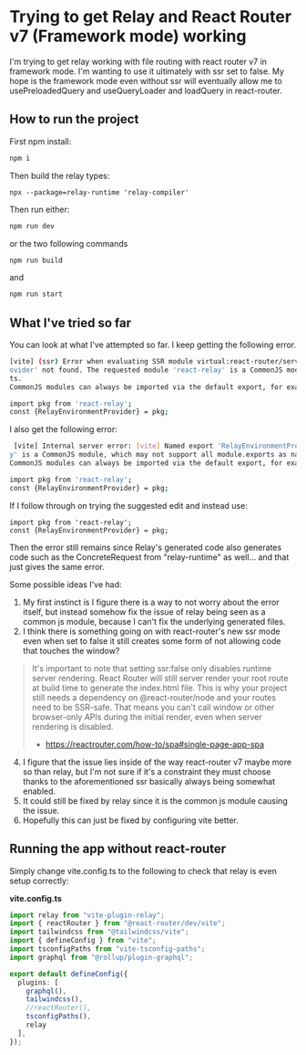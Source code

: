 # Trying to get Relay and React Router v7 (Framework mode) working

I'm trying to get relay working with file routing with react router v7 in framework mode.
I'm wanting to use it ultimately with ssr set to false. My hope is the framework mode even without ssr
will eventually allow me to usePreloadedQuery and useQueryLoader and loadQuery in react-router.

## How to run the project

First npm install:

```bash
npm i
```

Then build the relay types:

```
npx --package=relay-runtime 'relay-compiler'
```

Then run either:

```bash
npm run dev
```

or the two following commands

```bash
npm run build
```

and

```bash
npm run start
```

## What I've tried so far

You can look at what I've attempted so far. I keep getting the following error.

```bash
[vite] (ssr) Error when evaluating SSR module virtual:react-router/server-build: [vite] Named export 'RelayEnvironmentPr
ovider' not found. The requested module 'react-relay' is a CommonJS module, which may not support all module.exports as named expor
ts.
CommonJS modules can always be imported via the default export, for example using:

import pkg from 'react-relay';
const {RelayEnvironmentProvider} = pkg;
```

I also get the following error:

```bash
 [vite] Internal server error: [vite] Named export 'RelayEnvironmentProvider' not found. The requested module 'react-rela
y' is a CommonJS module, which may not support all module.exports as named exports.
CommonJS modules can always be imported via the default export, for example using:

import pkg from 'react-relay';
const {RelayEnvironmentProvider} = pkg;
```

If I follow through on trying the suggested edit and instead use:

```tsx
import pkg from 'react-relay';
const {RelayEnvironmentProvider} = pkg;
```

Then the error still remains since Relay's generated code also generates code such as the ConcreteRequest from "relay-runtime" as well... and that just gives the same error.

Some possible ideas I've had:

1. My first instinct is I figure there is a way to not worry about the error itself, but instead somehow fix the issue of relay being seen as a common js module, because I can't fix the underlying generated files.
2. I think there is something going on with react-router's new ssr mode even when set to false it still creates some form of not allowing code that touches the window?

> It's important to note that setting ssr:false only disables runtime server rendering. React Router will still server render your root route at build time to generate the index.html file. This is why your project still needs a dependency on @react-router/node and your routes need to be SSR-safe. That means you can't call window or other browser-only APIs during the initial render, even when server rendering is disabled.
> - https://reactrouter.com/how-to/spa#single-page-app-spa

4. I figure that the issue lies inside of the way react-router v7 maybe more so than relay, but I'm not sure if it's a constraint they must choose thanks to the aforementioned ssr basically always being somewhat enabled.
5. It could still be fixed by relay since it is the common js module causing the issue.
6. Hopefully this can just be fixed by configuring vite better.

## Running the app without react-router

Simply change vite.config.ts to the following to check that relay is even setup correctly:

**vite.config.ts**
```ts
import relay from "vite-plugin-relay";
import { reactRouter } from "@react-router/dev/vite";
import tailwindcss from "@tailwindcss/vite";
import { defineConfig } from "vite";
import tsconfigPaths from "vite-tsconfig-paths";
import graphql from "@rollup/plugin-graphql";

export default defineConfig({
  plugins: [
    graphql(),
    tailwindcss(),
    //reactRouter(),
    tsconfigPaths(),
    relay
  ],
});
```
